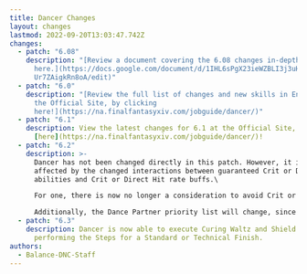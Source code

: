 ```yaml
---
title: Dancer Changes
layout: changes
lastmod: 2022-09-20T13:03:47.742Z
changes:
  - patch: "6.08"
    description: "[Review a document covering the 6.08 changes in-depth by clicking
      here.](https://docs.google.com/document/d/1IHL6sPgX23ieWZBLI3j3uHSN-rN6Gj\
      Ur7ZAigkRn8oA/edit)"
  - patch: "6.0"
    description: "[Review the full list of changes and new skills in Endwalker on
      the Official Site, by clicking
      here!](https://na.finalfantasyxiv.com/jobguide/dancer/)"
  - patch: "6.1"
    description: View the latest changes for 6.1 at the Official Site, located
      [here](https://na.finalfantasyxiv.com/jobguide/dancer/)!
  - patch: "6.2"
    description: >-
      Dancer has not been changed directly in this patch. However, it is
      affected by the changed interactions between guaranteed Crit or Direct Hit
      abilities and Crit or Direct Hit rate buffs.\

      For one, there is now no longer a consideration to avoid Crit or DH buffs with Starfall Dance, since the Ability will now receive full benefit from these buffs.\

      Additionally, the Dance Partner priority list will change, since a major factor in Dance Partner choice was the benefit from Devilment.
  - patch: "6.3"
    description: Dancer is now able to execute Curing Waltz and Shield Samba while
      performing the Steps for a Standard or Technical Finish.
authors:
  - Balance-DNC-Staff
---
```

